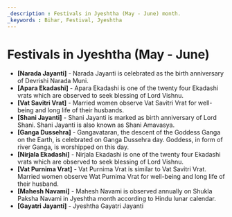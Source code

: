 ```yaml
---
_description : Festivals in Jyeshtha (May - June) month.
_keywords : Bihar, Festival, Jyeshtha
---
```


# Festivals in Jyeshtha (May - June)

- **[Narada Jayanti]** - Narada Jayanti is celebrated as the birth anniversary of Devrishi Narada Muni.
- **[Apara Ekadashi]** - Apara Ekadashi is one of the twenty four Ekadashi vrats which are observed to seek blessing of Lord Vishnu.
- **[Vat Savitri Vrat]** - Married women observe Vat Savitri Vrat for well-being and long life of their husbands.
- **[Shani Jayanti]** - Shani Jayanti is marked as birth anniversary of Lord Shani. Shani Jayanti is also known as Shani Amavasya.
- **[Ganga Dussehra]** - Gangavataran, the descent of the Goddess Ganga on the Earth, is celebrated on Ganga Dussehra day. Goddess, in form of river Ganga, is worshipped on this day.
- **[Nirjala Ekadashi]** - Nirjala Ekadashi is one of the twenty four Ekadashi vrats which are observed to seek blessing of Lord Vishnu.
- **[Vat Purnima Vrat]** - Vat Purnima Vrat is similar to Vat Savitri Vrat. Married women observe Wat Purnima Vrat for well-being and long life of their husband.
- **[Mahesh Navami]** - Mahesh Navami is observed annually on Shukla Paksha Navami in Jyeshtha month according to Hindu lunar calendar.
- **[Gayatri Jayanti]** - Jyeshtha Gayatri Jayanti

